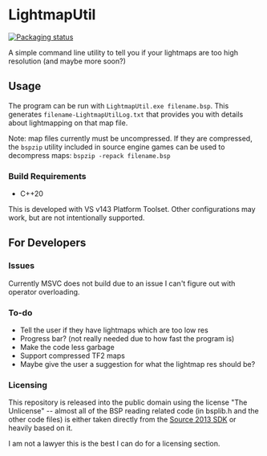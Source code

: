 # LightmapUtil

[![Packaging status](https://repology.org/badge/vertical-allrepos/lightmaputil.svg)](https://repology.org/project/lightmaputil/versions)

A simple command line utility to tell you if your lightmaps are too high resolution (and maybe more soon?)

## Usage

The program can be run with `LightmapUtil.exe filename.bsp`. This generates `filename-LightmapUtilLog.txt` that provides you with details about lightmapping on that map file.

Note: map files currently must be uncompressed. If they are compressed, the `bspzip` utility included in source engine games can be used to decompress maps: `bspzip -repack filename.bsp`

### Build Requirements

* C++20

This is developed with VS v143 Platform Toolset. Other configurations may work, but are not intentionally supported.

## For Developers

### Issues

Currently MSVC does not build due to an issue I can't figure out with operator overloading.

### To-do

- Tell the user if they have lightmaps which are too low res
- Progress bar? (not really needed due to how fast the program is)
- Make the code less garbage
- Support compressed TF2 maps
- Maybe give the user a suggestion for what the lightmap res should be?

### Licensing

This repository is released into the public domain using the license "The Unlicense"  -- almost all of the BSP reading related code (in bsplib.h and the other code files) is either taken directly from the [Source 2013 SDK](https://github.com/ValveSoftware/source-sdk-2013/) or heavily based on it.

I am not a lawyer this is the best I can do for a licensing section.
